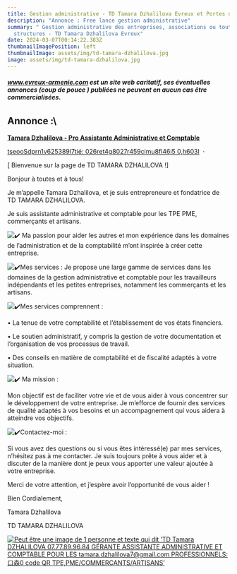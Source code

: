 ```yaml
---
title: Gestion administrative - TD Tamara Dzhalilova Evreux et Portes de Normandie
description: "Annonce : Free lance gestion administrative"
summary: " Gestion administrative des entreprises, associations ou toutes autres
  structures - TD Tamara Dzhalilova Evreux"
date: 2024-03-07T00:14:22.383Z
thumbnailImagePosition: left
thumbnailImage: assets/img/td-tamara-dzhalilova.jpg
image: assets/img/td-tamara-dzhalilova.jpg
---
```

######  **www.evreux-armenie.com est un site web caritatif, ses éventuelles annonces (coup de pouce ) publiées ne peuvent en aucun cas être commercialisées.** 

<!--StartFragment-->

## A﻿nnonce :\

**[Tamara Dzhalilova - Pro Assistante Administrative et Comptable](https://www.facebook.com/profile.php?id=100092297515643&__cft__[0]=AZWMalls0NDuX6I2PSUDBhfo0wsUiK4nziMUxKmqRLxFs6aTibcJ9mAsyE0o-EDGvCYbpZdpJjulYVnfLbqesCKBNjJHo6aN7fc9zjjrucpNSBhf2e9XY3a7MoITHoGUhZ63Nje4DHZQrPdTa-8qT_WT&__tn__=-UC%2CP-R)**

[tseooSdprn1v625389l7tié: 026ret4g8027r459cimu8fl46i5 0,h603l](https://www.facebook.com/story.php?story_fbid=307072619045986&id=100092297515643#)  · 

\[ Bienvenue sur la page de TD TAMARA DZHALILOVA !]

Bonjour à toutes et à tous!

Je m’appelle Tamara Dzhalilova, et je suis entrepreneure et fondatrice de TD TAMARA DZHALILOVA.

Je suis assistante administrative et comptable pour les TPE PME, commerçants et artisans.

![✔️](https://static.xx.fbcdn.net/images/emoji.php/v9/td8/1.5/16/2714.png) Ma passion pour aider les autres et mon expérience dans les domaines de l’administration et de la comptabilité m’ont inspirée à créer cette entreprise.

![✔️](https://static.xx.fbcdn.net/images/emoji.php/v9/td8/1.5/16/2714.png)Mes services : Je propose une large gamme de services dans les domaines de la gestion administrative et comptable pour les travailleurs indépendants et les petites entreprises, notamment les commerçants et les artisans.

![✔️](https://static.xx.fbcdn.net/images/emoji.php/v9/td8/1.5/16/2714.png)Mes services comprennent :

• La tenue de votre comptabilité et l’établissement de vos états financiers.

• Le soutien administratif, y compris la gestion de votre documentation et l’organisation de vos processus de travail.

• Des conseils en matière de comptabilité et de fiscalité adaptés à votre situation.

![✔️](https://static.xx.fbcdn.net/images/emoji.php/v9/td8/1.5/16/2714.png) Ma mission :

Mon objectif est de faciliter votre vie et de vous aider à vous concentrer sur le développement de votre entreprise. Je m’efforce de fournir des services de qualité adaptés à vos besoins et un accompagnement qui vous aidera à atteindre vos objectifs.

![✔️](https://static.xx.fbcdn.net/images/emoji.php/v9/td8/1.5/16/2714.png)Contactez-moi :

Si vous avez des questions ou si vous êtes intéressé(e) par mes services, n’hésitez pas à me contacter. Je suis toujours prête à vous aider et à discuter de la manière dont je peux vous apporter une valeur ajoutée à votre entreprise.

Merci de votre attention, et j’espère avoir l’opportunité de vous aider !

Bien Cordialement,

Tamara Dzhalilova

TD TAMARA DZHALILOVA

[![Peut être une image de 1 personne et texte qui dit ’TD Tamara DZHALILOVA 07.77.89.96.84 GÉRANTE ASSISTANTE ADMINISTRATIVE ET COMPTABLE POUR LES tamara.dzhalilova7@gmail.com PROFESSIONNELS: 口森0 code QR TPE,PME/COMMERCANTS/ARTISANS’](https://scontent-cdg4-3.xx.fbcdn.net/v/t39.30808-6/408864178_307069739046274_5543986558693898055_n.jpg?_nc_cat=106&ccb=1-7&_nc_sid=5f2048&_nc_ohc=F7Bu_zeJdPAAX-AkM89&_nc_ht=scontent-cdg4-3.xx&oh=00_AfAamLbXOwG0RO2mzgi8Q_Undon353cVLPQS0FtYwDi6Sw&oe=65ED7E38)](https://www.facebook.com/photo/?fbid=307069742379607&set=a.165706023182647&__cft__[0]=AZWMalls0NDuX6I2PSUDBhfo0wsUiK4nziMUxKmqRLxFs6aTibcJ9mAsyE0o-EDGvCYbpZdpJjulYVnfLbqesCKBNjJHo6aN7fc9zjjrucpNSBhf2e9XY3a7MoITHoGUhZ63Nje4DHZQrPdTa-8qT_WT&__tn__=EH-R)

<!--EndFragment-->